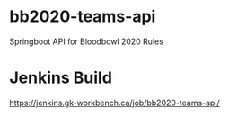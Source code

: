 # bb2020-teams-api
Springboot API for Bloodbowl 2020 Rules

# Jenkins Build
https://jenkins.gk-workbench.ca/job/bb2020-teams-api/

